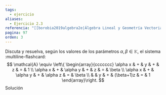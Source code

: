 ```yaml
---
tags:
  - ejercicio
aliases:
  - Ejercicio 2.3
referencia: "[[borobia2019algebra2e|Álgebra Lineal y Geometría Vectorial (2a ed)]]"
pagina: 97
orden: 3
---
```

Discuta y resuelva, según los valores de los parámetros $\alpha, \beta \in \mathbb{K}$, el sistema
:multiline-flashcard:
$$
\mathcal{A} \equiv \left\{
\begin{array}{ccccccc}
\alpha x & + & y        & + & z           & = & 1     \\
\alpha x & + & \alpha y & + & z           & = & \beta \\
\alpha x & + & \alpha y & + & \alpha z    & = & \beta \\
         &   & y        & +  & (\beta+1)z & = & 1
\end{array}\right.
$$
Solución
